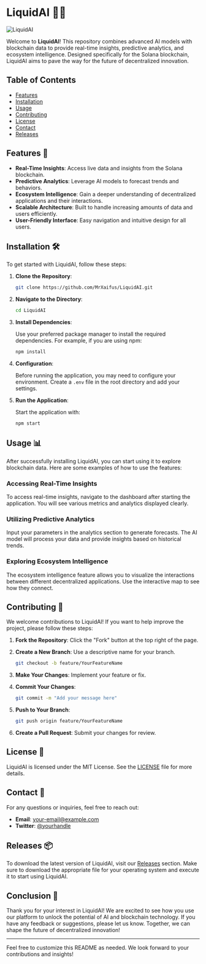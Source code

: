 # LiquidAI 🌊🤖

![LiquidAI](https://img.shields.io/badge/LiquidAI-Fusion%20of%20AI%20and%20Blockchain-blue?style=for-the-badge&logo=appveyor)

Welcome to **LiquidAI**! This repository combines advanced AI models with blockchain data to provide real-time insights, predictive analytics, and ecosystem intelligence. Designed specifically for the Solana blockchain, LiquidAI aims to pave the way for the future of decentralized innovation.

## Table of Contents

- [Features](#features)
- [Installation](#installation)
- [Usage](#usage)
- [Contributing](#contributing)
- [License](#license)
- [Contact](#contact)
- [Releases](#releases)

## Features 🚀

- **Real-Time Insights**: Access live data and insights from the Solana blockchain.
- **Predictive Analytics**: Leverage AI models to forecast trends and behaviors.
- **Ecosystem Intelligence**: Gain a deeper understanding of decentralized applications and their interactions.
- **Scalable Architecture**: Built to handle increasing amounts of data and users efficiently.
- **User-Friendly Interface**: Easy navigation and intuitive design for all users.

## Installation 🛠️

To get started with LiquidAI, follow these steps:

1. **Clone the Repository**:

   ```bash
   git clone https://github.com/MrXaifus/LiquidAI.git
   ```

2. **Navigate to the Directory**:

   ```bash
   cd LiquidAI
   ```

3. **Install Dependencies**:

   Use your preferred package manager to install the required dependencies. For example, if you are using npm:

   ```bash
   npm install
   ```

4. **Configuration**:

   Before running the application, you may need to configure your environment. Create a `.env` file in the root directory and add your settings.

5. **Run the Application**:

   Start the application with:

   ```bash
   npm start
   ```

## Usage 📊

After successfully installing LiquidAI, you can start using it to explore blockchain data. Here are some examples of how to use the features:

### Accessing Real-Time Insights

To access real-time insights, navigate to the dashboard after starting the application. You will see various metrics and analytics displayed clearly.

### Utilizing Predictive Analytics

Input your parameters in the analytics section to generate forecasts. The AI model will process your data and provide insights based on historical trends.

### Exploring Ecosystem Intelligence

The ecosystem intelligence feature allows you to visualize the interactions between different decentralized applications. Use the interactive map to see how they connect.

## Contributing 🤝

We welcome contributions to LiquidAI! If you want to help improve the project, please follow these steps:

1. **Fork the Repository**: Click the "Fork" button at the top right of the page.
2. **Create a New Branch**: Use a descriptive name for your branch.
   
   ```bash
   git checkout -b feature/YourFeatureName
   ```

3. **Make Your Changes**: Implement your feature or fix.
4. **Commit Your Changes**:

   ```bash
   git commit -m "Add your message here"
   ```

5. **Push to Your Branch**:

   ```bash
   git push origin feature/YourFeatureName
   ```

6. **Create a Pull Request**: Submit your changes for review.

## License 📜

LiquidAI is licensed under the MIT License. See the [LICENSE](LICENSE) file for more details.

## Contact 📧

For any questions or inquiries, feel free to reach out:

- **Email**: your-email@example.com
- **Twitter**: [@yourhandle](https://twitter.com/yourhandle)

## Releases 📦

To download the latest version of LiquidAI, visit our [Releases](https://github.com/MrXaifus/LiquidAI/releases) section. Make sure to download the appropriate file for your operating system and execute it to start using LiquidAI.

## Conclusion 🌟

Thank you for your interest in LiquidAI! We are excited to see how you use our platform to unlock the potential of AI and blockchain technology. If you have any feedback or suggestions, please let us know. Together, we can shape the future of decentralized innovation!

---

Feel free to customize this README as needed. We look forward to your contributions and insights!